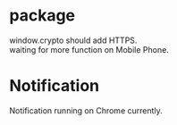 # package

window.crypto should add HTTPS.<br/>
waiting for more function on Mobile Phone.<br/>

# Notification

Notification running on Chrome currently.<br/>
